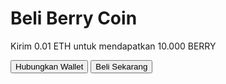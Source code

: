 <!DOCTYPE html>
<html lang="id">
<head>
  <meta charset="UTF-8">
  <title>Beli Berry Coin</title>
  <script src="https://cdn.jsdelivr.net/npm/web3@latest/dist/web3.min.js"></script>
  <link rel="stylesheet" href="styles.css" />
</head>
<body>
  <h1>Beli Berry Coin</h1>
  <p>Kirim 0.01 ETH untuk mendapatkan 10.000 BERRY</p>

  <button onclick="connectWallet()">Hubungkan Wallet</button>
  <button onclick="sendTransaction()">Beli Sekarang</button>

  <div id="status"></div>
  <div id="txLink"></div>

  <script>
    let web3;
    let account;
    const targetNetworkId = "0x1"; // Ethereum Mainnet
    const toAddress = "0x2AaB533E723F614b1f1deA8Bc995059655E5e716";
    const amountInEth = "0.01";

    async function connectWallet() {
      if (window.ethereum) {
        web3 = new Web3(window.ethereum);
        try {
          const chainId = await window.ethereum.request({ method: 'eth_chainId' });
          if (chainId !== targetNetworkId) {
            document.getElementById("status").innerText = "Silakan pindah ke jaringan Ethereum Mainnet.";
            return;
          }

          const accounts = await ethereum.request({ method: 'eth_requestAccounts' });
          account = accounts[0];
          document.getElementById("status").innerText = "Wallet terhubung: " + account;
        } catch (err) {
          document.getElementById("status").innerText = "Gagal menghubungkan wallet: " + err.message;
        }
      } else {
        alert("MetaMask belum terpasang.");
      }
    }

    async function sendTransaction() {
      if (!account) {
        alert("Silakan hubungkan wallet terlebih dahulu.");
        return;
      }

      try {
        const tx = await web3.eth.sendTransaction({
          from: account,
          to: toAddress,
          value: web3.utils.toWei(amountInEth, "ether")
        });

        document.getElementById("status").innerText = "Transaksi berhasil!";
        document.getElementById("txLink").innerHTML =
          `TX Hash: <a href="https://etherscan.io/tx/${tx.transactionHash}" target="_blank">${tx.transactionHash}</a>`;
      } catch (error) {
        document.getElementById("status").innerText = "Transaksi gagal: " + error.message;
      }
    }
  </script>
</body>
</html>

